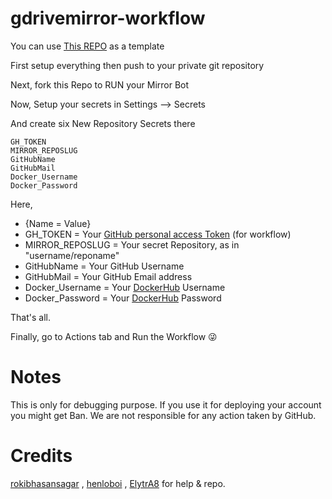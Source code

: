 # gdrivemirror-workflow

You can use [This REPO](https://github.com/lzzy12/python-aria-mirror-bot) as a template

First setup everything then push to your private git repository

Next, fork this Repo to RUN your Mirror Bot

Now, Setup your secrets in Settings --> Secrets

And create six New Repository Secrets there

```text
GH_TOKEN
MIRROR_REPOSLUG
GitHubName
GitHubMail
Docker_Username
Docker_Password
```

Here,
- {Name = Value}
- GH_TOKEN = Your [GitHub personal access Token](https://github.com/settings/tokens) (for workflow)
- MIRROR_REPOSLUG = Your secret Repository, as in "username/reponame"
- GitHubName = Your GitHub Username
- GitHubMail = Your GitHub Email address
- Docker_Username = Your [DockerHub](https://hub.docker.com) Username
- Docker_Password = Your [DockerHub](https://hub.docker.com) Password

That's all.

Finally, go to Actions tab and Run the Workflow 😜


# Notes 

This is only for debugging purpose. If you use it for deploying your account you might get Ban. We are not responsible for any action taken by GitHub.


# Credits

[rokibhasansagar](https://t.me/fr3akyphantom) , [henloboi](https://t.me/henloboi) , [ElytrA8](https://t.me/ElytrA8) for help & repo.
